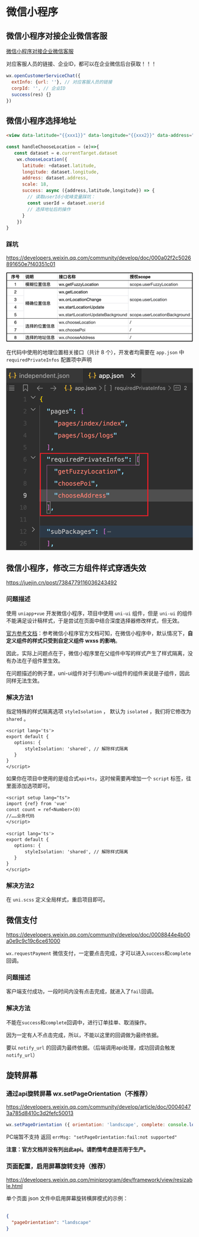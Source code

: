 # 微信小程序

## 微信小程序对接企业微信客服

[微信小程序对接企业微信客服](https://developers.weixin.qq.com/community/develop/article/doc/00026676a30c2804cdbead76056413)

对应客服人员的链接、企业ID，都可以在企业微信后台获取！！！

```js
wx.openCustomerServiceChat({
  extInfo: {url: ''}, // 对应客服人员的链接
  corpId: '', // 企业ID
  success(res) {}
})

```

## 微信小程序选择地址

```html
<view data-latitude="{{xxx1}}" data-longitude="{{xxx2}}" data-address="{{xxx}}" data-userId="{{xxx}}" bindtap="handleChooseLocation"></view>
```

```js
const handleChooseLocation = (e)=>{
   const dataset = e.currentTarget.dataset
    wx.chooseLocation({
      latitude: +dataset.latitude,
      longitude: dataset.longitude,
      address: dataset.address,
      scale: 18,
      success: async ({address,latitude,longitude}) => {
        // 读取userId小驼峰变量踩坑：
        const userId = dataset.userid
        // 选择地址后的操作
      }
    })
}
```

### 踩坑

<https://developers.weixin.qq.com/community/develop/doc/000a02f2c5026891650e7f40351c01>

![alt text](wxchat.assets/image.png)

在代码中使用的地理位置相关接口（共计 8 个），开发者均需要在 `app.json` 中 `requiredPrivateInfos` 配置项中声明

![alt text](wxchat.assets/image-1.png)

## 微信小程序，修改三方组件样式穿透失效

<https://juejin.cn/post/7384779116036243492>

### 问题描述

使用 `uniapp+vue` 开发微信小程序，项目中使用 `uni-ui` 组件，但是 `uni-ui` 的组件不能满足设计稿样式，于是尝试在页面中结合深度选择器修改样式，但无效。

[官方参考文档](https://developers.weixin.qq.com/miniprogram/dev/framework/custom-component/wxml-wxss.html#%E7%BB%84%E4%BB%B6%E6%A0%B7%E5%BC%8F%E9%9A%94%E7%A6%BB)：参考微信小程序官方文档可知，在微信小程序中，默认情况下，**自定义组件的样式只受到自定义组件 wxss 的影响**。

因此，实际上问题点在于，微信小程序里在父组件中写的样式产生了样式隔离，没有办法在子组件里生效。

在问题描述的例子里，uni-ui组件对于引用uni-ui组件的组件来说是子组件，因此同样无法生效。

### 解决方法1

指定特殊的样式隔离选项 `styleIsolation` ， 默认为 `isolated` ，我们将它修改为 `shared` 。

```vue
<script lang='ts'>
export default {
   options: {
       styleIsolation: 'shared', // 解除样式隔离
   }
}
</script>
```

如果你在项目中使用的是组合式`api+ts`，这时候需要再增加一个 `script` 标签，往里面添加选项即可。

```vue
<script setup lang="ts">
import {ref} from 'vue'
const count = ref<Number>(0)
//……业务代码
</script>

<script lang='ts'>
export default {
   options: {
       styleIsolation: 'shared', // 解除样式隔离
   }
}
</script>
```

### 解决方法2

在 `uni.scss` 定义全局样式，重启项目即可。

## 微信支付

<https://developers.weixin.qq.com/community/develop/doc/0008844e4b00a0e9c9c19c6ce61000>

`wx.requestPayment` 微信支付，一定要点击完成，才可以进入`success`和`complete`回调。

### 问题描述

客户端支付成功，一段时间内没有点击完成，就进入了`fail`回调。

### 解决方法

不能在`success`和`complete`回调中，进行订单挂单、取消操作。

因为一定有人不点击完成，所以，不能以这里的回调做为最终依据。

要以 `notify_url` 的回调为最终依据。（后端调用api处理，成功回调会触发`notify_url`）

## 旋转屏幕

### 通过api旋转屏幕 wx.setPageOrientation（不推荐）

<https://developers.weixin.qq.com/community/develop/article/doc/00040473a785d8410c3d2fefc50013>

```js
wx.setPageOrientation ({ orientation: 'landscape', complete: console.log } )
```

PC端暂不支持 返回 `errMsg: "setPageOrientation:fail:not supported"`

**注意：官方文档并没有列出此api。请酌情考虑是否用于生产。**

### 页面配置，启用屏幕旋转支持（推荐）

<https://developers.weixin.qq.com/miniprogram/dev/framework/view/resizable.html>


单个页面 json 文件中启用屏幕旋转横屏模式的示例：

```json

{
  "pageOrientation": "landscape"
}

```
